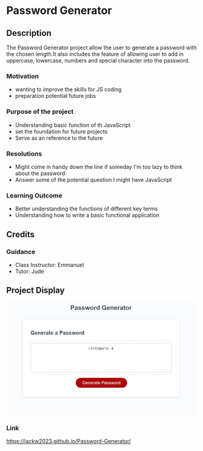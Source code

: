 # Password Generator

## Description
The Password Generator project allow the user to generate a password with the chosen length.It also includes the feature of allowing user to add in uppercase, lowercase, numbers and special character into the password.

### Motivation
- wanting to improve the skills for JS coding
- preparation potential future jobs

### Purpose of the project
- Understanding basic function of th JavaScript 
- set the foundation for future projects
- Serve as an reference to the future 

### Resolutions
- Might come in handy down the line if someday I'm too lazy to think about the password
- Answer some of the potential question I might have JavaScript

### Learning Outcome
- Better understanding the functions of different key terms
- Understanding how to write a basic functional application 


## Credits

### Guidance  
- Class Instructor: Emmanuel
- Tutor: Jude


## Project Display

![Alt "ScreenShot"](./Assets/images/SnapShot.JPG)

### Link
https://jackw2023.github.io/Password-Generator/
